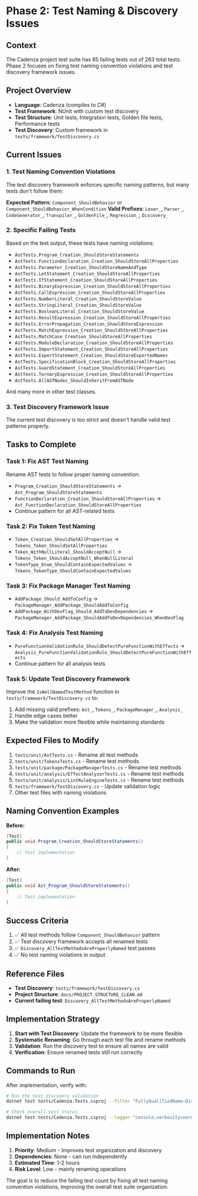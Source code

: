 # Phase 2: Test Naming & Discovery Issues

## Context
The Cadenza project test suite has 85 failing tests out of 263 total tests. Phase 2 focuses on fixing test naming convention violations and test discovery framework issues.

## Project Overview
- **Language**: Cadenza (compiles to C#)
- **Test Framework**: NUnit with custom test discovery
- **Test Structure**: Unit tests, Integration tests, Golden file tests, Performance tests
- **Test Discovery**: Custom framework in `tests/framework/TestDiscovery.cs`

## Current Issues

### 1. Test Naming Convention Violations
The test discovery framework enforces specific naming patterns, but many tests don't follow them:

**Expected Pattern**: `Component_ShouldBehavior` or `Component_ShouldBehavior_WhenCondition`
**Valid Prefixes**: `Lexer_`, `Parser_`, `CodeGenerator_`, `Transpiler_`, `GoldenFile_`, `Regression_`, `Discovery_`

### 2. Specific Failing Tests
Based on the test output, these tests have naming violations:
- `AstTests.Program_Creation_ShouldStoreStatements`
- `AstTests.FunctionDeclaration_Creation_ShouldStoreAllProperties`
- `AstTests.Parameter_Creation_ShouldStoreNameAndType`
- `AstTests.LetStatement_Creation_ShouldStoreAllProperties`
- `AstTests.IfStatement_Creation_ShouldStoreAllProperties`
- `AstTests.BinaryExpression_Creation_ShouldStoreAllProperties`
- `AstTests.CallExpression_Creation_ShouldStoreAllProperties`
- `AstTests.NumberLiteral_Creation_ShouldStoreValue`
- `AstTests.StringLiteral_Creation_ShouldStoreValue`
- `AstTests.BooleanLiteral_Creation_ShouldStoreValue`
- `AstTests.ResultExpression_Creation_ShouldStoreAllProperties`
- `AstTests.ErrorPropagation_Creation_ShouldStoreExpression`
- `AstTests.MatchExpression_Creation_ShouldStoreAllProperties`
- `AstTests.MatchCase_Creation_ShouldStoreAllProperties`
- `AstTests.ModuleDeclaration_Creation_ShouldStoreAllProperties`
- `AstTests.ImportStatement_Creation_ShouldStoreAllProperties`
- `AstTests.ExportStatement_Creation_ShouldStoreExportedNames`
- `AstTests.SpecificationBlock_Creation_ShouldStoreAllProperties`
- `AstTests.GuardStatement_Creation_ShouldStoreAllProperties`
- `AstTests.TernaryExpression_Creation_ShouldStoreAllProperties`
- `AstTests.AllASTNodes_ShouldInheritFromASTNode`

And many more in other test classes.

### 3. Test Discovery Framework Issue
The current test discovery is too strict and doesn't handle valid test patterns properly.

## Tasks to Complete

### Task 1: Fix AST Test Naming
Rename AST tests to follow proper naming convention:
- `Program_Creation_ShouldStoreStatements` → `Ast_Program_ShouldStoreStatements`
- `FunctionDeclaration_Creation_ShouldStoreAllProperties` → `Ast_FunctionDeclaration_ShouldStoreAllProperties`
- Continue pattern for all AST-related tests

### Task 2: Fix Token Test Naming
- `Token_Creation_ShouldSetAllProperties` → `Tokens_Token_ShouldSetAllProperties`
- `Token_WithNullLiteral_ShouldAcceptNull` → `Tokens_Token_ShouldAcceptNull_WhenNullLiteral`
- `TokenType_Enum_ShouldContainExpectedValues` → `Tokens_TokenType_ShouldContainExpectedValues`

### Task 3: Fix Package Manager Test Naming
- `AddPackage_Should_AddToConfig` → `PackageManager_AddPackage_ShouldAddToConfig`
- `AddPackage_WithDevFlag_Should_AddToDevDependencies` → `PackageManager_AddPackage_ShouldAddToDevDependencies_WhenDevFlag`

### Task 4: Fix Analysis Test Naming
- `PureFunctionValidationRule_ShouldDetectPureFunctionWithEffects` → `Analysis_PureFunctionValidationRule_ShouldDetectPureFunctionWithEffects`
- Continue pattern for all analysis tests

### Task 5: Update Test Discovery Framework
Improve the `IsWellNamedTestMethod` function in `tests/framework/TestDiscovery.cs` to:
1. Add missing valid prefixes: `Ast_`, `Tokens_`, `PackageManager_`, `Analysis_`
2. Handle edge cases better
3. Make the validation more flexible while maintaining standards

## Expected Files to Modify

1. `tests/unit/AstTests.cs` - Rename all test methods
2. `tests/unit/TokensTests.cs` - Rename test methods
3. `tests/unit/package/PackageManagerTests.cs` - Rename test methods
4. `tests/unit/analysis/EffectAnalyzerTests.cs` - Rename test methods
5. `tests/unit/analysis/LintRuleEngineTests.cs` - Rename test methods
6. `tests/framework/TestDiscovery.cs` - Update validation logic
7. Other test files with naming violations

## Naming Convention Examples

**Before:**
```csharp
[Test]
public void Program_Creation_ShouldStoreStatements()
{
    // Test implementation
}
```

**After:**
```csharp
[Test]
public void Ast_Program_ShouldStoreStatements()
{
    // Test implementation
}
```

## Success Criteria

1. ✅ All test methods follow `Component_ShouldBehavior` pattern
2. ✅ Test discovery framework accepts all renamed tests
3. ✅ `Discovery_AllTestMethodsAreProperlyNamed` test passes
4. ✅ No test naming violations in output

## Reference Files

- **Test Discovery**: `tests/framework/TestDiscovery.cs`
- **Project Structure**: `docs/PROJECT_STRUCTURE_CLEAN.md`
- **Current failing test**: `Discovery_AllTestMethodsAreProperlyNamed`

## Implementation Strategy

1. **Start with Test Discovery**: Update the framework to be more flexible
2. **Systematic Renaming**: Go through each test file and rename methods
3. **Validation**: Run the discovery test to ensure all names are valid
4. **Verification**: Ensure renamed tests still run correctly

## Commands to Run

After implementation, verify with:
```bash
# Run the test discovery validation
dotnet test tests/Cadenza.Tests.csproj --filter "FullyQualifiedName~Discovery_AllTestMethodsAreProperlyNamed"

# Check overall test status
dotnet test tests/Cadenza.Tests.csproj --logger "console;verbosity=normal"
```

## Implementation Notes

1. **Priority**: Medium - Improves test organization and discovery
2. **Dependencies**: None - can run independently
3. **Estimated Time**: 1-2 hours
4. **Risk Level**: Low - mainly renaming operations

The goal is to reduce the failing test count by fixing all test naming convention violations, improving the overall test suite organization.